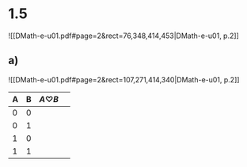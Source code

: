 
# 1.5
![[DMath-e-u01.pdf#page=2&rect=76,348,414,453|DMath-e-u01, p.2]]

## a)
![[DMath-e-u01.pdf#page=2&rect=107,271,414,340|DMath-e-u01, p.2]]


| A   | B   | $A\heartsuit B$ |     |
| --- | --- | --------------- | --- |
| 0   | 0   |                 |     |
| 0   | 1   |                 |     |
| 1   | 0   |                 |     |
| 1   | 1   |                 |     |
